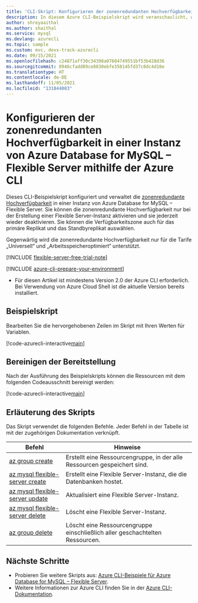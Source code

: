 ```yaml
---
title: 'CLI-Skript: Konfigurieren der zonenredundanten Hochverfügbarkeit in einer Instanz von Azure Database for MySQL – Flexible Server'
description: In diesem Azure CLI-Beispielskript wird veranschaulicht, wie Sie die zonenredundante Hochverfügbarkeit in einer Instanz von Azure Database for MySQL – Flexible Server konfigurieren.
author: shreyaaithal
ms.author: shaithal
ms.service: mysql
ms.devlang: azurecli
ms.topic: sample
ms.custom: mvc, devx-track-azurecli
ms.date: 09/15/2021
ms.openlocfilehash: c24871aff30c34398a07604749551bf53b428d36
ms.sourcegitcommit: 8946cfadd89ce8830ebfe358145fd37c0dc4d10e
ms.translationtype: HT
ms.contentlocale: de-DE
ms.lasthandoff: 11/05/2021
ms.locfileid: "131844083"
---
```

# <a name="configure-zone-redundant-high-availability-in-an-azure-database-for-mysql---flexible-server-using-azure-cli"></a>Konfigurieren der zonenredundanten Hochverfügbarkeit in einer Instanz von Azure Database for MySQL – Flexible Server mithilfe der Azure CLI

Dieses CLI-Beispielskript konfiguriert und verwaltet die [zonenredundante Hochverfügbarkeit](../concepts-high-availability.md) in einer Instanz von Azure Database for MySQL – Flexible Server. Sie können die zonenredundante Hochverfügbarkeit nur bei der Erstellung einer Flexible Server-Instanz aktivieren und sie jederzeit wieder deaktivieren. Sie können die Verfügbarkeitszone auch für das primäre Replikat und das Standbyreplikat auswählen. 

Gegenwärtig wird die zonenredundante Hochverfügbarkeit nur für die Tarife „Universell“ und „Arbeitsspeicheroptimiert“ unterstützt.


[!INCLUDE [flexible-server-free-trial-note](../../includes/flexible-server-free-trial-note.md)]

[!INCLUDE [azure-cli-prepare-your-environment](../../../../includes/azure-cli-prepare-your-environment.md)]

- Für diesen Artikel ist mindestens Version 2.0 der Azure CLI erforderlich. Bei Verwendung von Azure Cloud Shell ist die aktuelle Version bereits installiert. 

## <a name="sample-script"></a>Beispielskript

Bearbeiten Sie die hervorgehobenen Zeilen im Skript mit Ihren Werten für Variablen.

[!code-azurecli-interactive[main](../../../../cli_scripts/mysql/flexible-server/high-availability/zone-redundant-ha.sh?highlight=7,10-11,13-14 "Configure Zone-Redundant High Availability.")]


## <a name="clean-up-deployment"></a>Bereinigen der Bereitstellung

Nach der Ausführung des Beispielskripts können die Ressourcen mit dem folgenden Codeausschnitt bereinigt werden:

[!code-azurecli-interactive[main](../../../../cli_scripts/mysql/flexible-server/high-availability/clean-up-resources.sh?highlight=4 "Clean up resources.")]


## <a name="script-explanation"></a>Erläuterung des Skripts

Das Skript verwendet die folgenden Befehle. Jeder Befehl in der Tabelle ist mit der zugehörigen Dokumentation verknüpft.

| **Befehl** | **Hinweise** |
|---|---|
|[az group create](/cli/azure/group#az_group_create)|Erstellt eine Ressourcengruppe, in der alle Ressourcen gespeichert sind.|
|[az mysql flexible-server create](/cli/azure/mysql/flexible-server#az_mysql_flexible_server_create)|Erstellt eine Flexible Server-Instanz, die die Datenbanken hostet.|
|[az mysql flexible-server update](/cli/azure/mysql/flexible-server#az_mysql_flexible_server_update)|Aktualisiert eine Flexible Server-Instanz.|
|[az mysql flexible-server delete](/cli/azure/mysql/flexible-server#az_mysql_flexible_server_delete)|Löscht eine Flexible Server-Instanz.|
|[az group delete](/cli/azure/group#az_group_delete) | Löscht eine Ressourcengruppe einschließlich aller geschachtelten Ressourcen.|

## <a name="next-steps"></a>Nächste Schritte

- Probieren Sie weitere Skripts aus: [Azure CLI-Beispiele für Azure Database for MySQL – Flexible Server](../sample-scripts-azure-cli.md).
- Weitere Informationen zur Azure CLI finden Sie in der [Azure CLI-Dokumentation](/cli/azure).